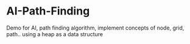 # AI-Path-Finding
Demo for AI, path finding algorithm, implement concepts of node, grid, path.. using a heap as a data structure
